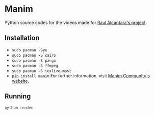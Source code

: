 # Manim
Python source codes for the videos made for [Raul Alcantara's project](https://education-initiative-test.herokuapp.com/).

## Installation
- `sudo pacman -Syu`
- `sudo pacman -S cairo`
- `sudo pacman -S pango`
- `sudo pacman -S ffmpeg`
- `sudo pacman -S texlive-most`
- `pip install manim`
For further information, visit [Manim Community's website](https://docs.manim.community/en/stable/).

## Running
`python render`
